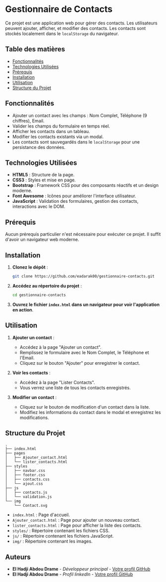 # Gestionnaire de Contacts

Ce projet est une application web pour gérer des contacts. Les utilisateurs peuvent ajouter, afficher, et modifier des contacts. Les contacts sont stockés localement dans le `localStorage` du navigateur.

## Table des matières

- [Fonctionnalités](#fonctionnalités)
- [Technologies Utilisées](#technologies-utilisées)
- [Prérequis](#prérequis)
- [Installation](#installation)
- [Utilisation](#utilisation)
- [Structure du Projet](#structure-du-projet)

## Fonctionnalités

- Ajouter un contact avec les champs : Nom Complet, Téléphone (9 chiffres), Email.
- Valider les champs du formulaire en temps réel.
- Afficher les contacts dans un tableau.
- Modifier les contacts existants via un modal.
- Les contacts sont sauvegardés dans le `localStorage` pour une persistance des données.

## Technologies Utilisées

- **HTML5** : Structure de la page.
- **CSS3** : Styles et mise en page.
- **Bootstrap** : Framework CSS pour des composants réactifs et un design moderne.
- **Font Awesome** : Icônes pour améliorer l'interface utilisateur.
- **JavaScript** : Validation des formulaires, gestion des contacts, interactions avec le DOM.

## Prérequis

Aucun prérequis particulier n'est nécessaire pour exécuter ce projet. Il suffit d'avoir un navigateur web moderne.


## Installation

1. **Clonez le dépôt** :
   ```bash
   git clone https://github.com/eadarak00/gestionnaire-contacts.git
   ```

2. **Accédez au répertoire du projet** :
   ```bash
   cd gestionnaire-contacts
   ```

3. **Ouvrez le fichier `index.html` dans un navigateur pour voir l'application en action**.

## Utilisation

1. **Ajouter un contact** :
   - Accédez à la page "Ajouter un contact".
   - Remplissez le formulaire avec le Nom Complet, le Téléphone et l'Email.
   - Cliquez sur le bouton "Ajouter" pour enregistrer le contact.

2. **Voir les contacts** :
   - Accédez à la page "Lister Contacts".
   - Vous verrez une liste de tous les contacts enregistrés.

3. **Modifier un contact** :
   - Cliquez sur le bouton de modification d'un contact dans la liste.
   - Modifiez les informations du contact dans le modal et enregistrez les modifications.

## Structure du Projet

```
.
├── index.html
├── pages
│   ├── Ajouter_contact.html
│   └── lister_contacts.html
├── styles
│   ├── navbar.css
│   ├── footer.css
│   ├── contacts.css
│   └── ajout.css
├── js
│   ├── contacts.js
│   └── validation.js
└── img
    └── Contact.svg
```

- `index.html` : Page d'accueil.
- `Ajouter_contact.html` : Page pour ajouter un nouveau contact.
- `lister_contacts.html` : Page pour afficher la liste des contacts.
- `styles/` : Répertoire contenant les fichiers CSS.
- `js/` : Répertoire contenant les fichiers JavaScript.
- `img/` : Répertoire contenant les images.


## Auteurs

- **El Hadji Abdou Drame** - *Développeur principal* - [Votre profil GitHub](https://github.com/eadarak00)
- **El Hadji Abdou Drame** - *Profil linkedIn* - [Votre profil GitHub](https://www.linkedin.com/in/elhadji-abdou-drame/)